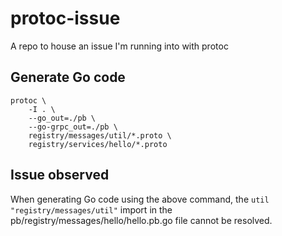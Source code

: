 # protoc-issue
A repo to house an issue I'm running into with protoc

## Generate Go code

```
protoc \
    -I . \
    --go_out=./pb \
    --go-grpc_out=./pb \
    registry/messages/util/*.proto \
    registry/services/hello/*.proto
```

## Issue observed

When generating Go code using the above command, the `util "registry/messages/util"` import in the pb/registry/messages/hello/hello.pb.go file cannot be resolved.